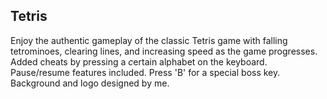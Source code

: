 ## Tetris

Enjoy the authentic gameplay of the classic Tetris game with falling tetrominoes, clearing lines, and increasing speed as the game progresses.
Added cheats by pressing a *c*ertain alphabet on the keyboard. Pause/resume features included. Press 'B' for a special boss key. Background and logo designed by me.
